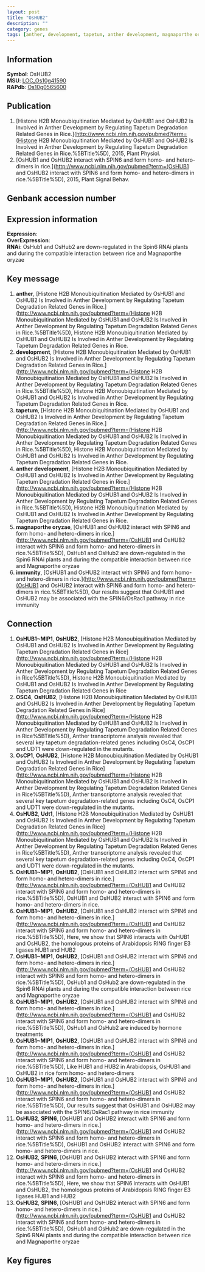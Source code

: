 ```yaml
---
layout: post
title: "OsHUB2"
description: ""
category: genes
tags: [anther, development, tapetum, anther development, magnaporthe oryzae, immunity, Gene]
---
```


## Information
__Symbol__: OsHUB2  
__MSU__: [LOC_Os10g41590](http://rice.plantbiology.msu.edu/cgi-bin/ORF_infopage.cgi?orf=LOC_Os10g41590)  
__RAPdb__: [Os10g0565600](http://rapdb.dna.affrc.go.jp/viewer/gbrowse_details/irgsp1?name=Os10g0565600)  

## Publication
1. [Histone H2B Monoubiquitination Mediated by OsHUB1 and OsHUB2 Is Involved in Anther Development by Regulating Tapetum Degradation Related Genes in Rice.](http://www.ncbi.nlm.nih.gov/pubmed?term=(Histone H2B Monoubiquitination Mediated by OsHUB1 and OsHUB2 Is Involved in Anther Development by Regulating Tapetum Degradation Related Genes in Rice.%5BTitle%5D), 2015, Plant Physiol.
2. [OsHUB1 and OsHUB2 interact with SPIN6 and form homo- and hetero-dimers in rice.](http://www.ncbi.nlm.nih.gov/pubmed?term=(OsHUB1 and OsHUB2 interact with SPIN6 and form homo- and hetero-dimers in rice.%5BTitle%5D), 2015, Plant Signal Behav.

## Genbank accession number

## Expression information
__Expression__:  
__OverExpression__:  
__RNAi__: OsHub1 and OsHub2 are down-regulated in the Spin6 RNAi plants and during the compatible interaction between rice and Magnaporthe oryzae  

## Key message
1. __anther__, [Histone H2B Monoubiquitination Mediated by OsHUB1 and OsHUB2 Is Involved in Anther Development by Regulating Tapetum Degradation Related Genes in Rice.](http://www.ncbi.nlm.nih.gov/pubmed?term=(Histone H2B Monoubiquitination Mediated by OsHUB1 and OsHUB2 Is Involved in Anther Development by Regulating Tapetum Degradation Related Genes in Rice.%5BTitle%5D), Histone H2B Monoubiquitination Mediated by OsHUB1 and OsHUB2 Is Involved in Anther Development by Regulating Tapetum Degradation Related Genes in Rice.
2. __development__, [Histone H2B Monoubiquitination Mediated by OsHUB1 and OsHUB2 Is Involved in Anther Development by Regulating Tapetum Degradation Related Genes in Rice.](http://www.ncbi.nlm.nih.gov/pubmed?term=(Histone H2B Monoubiquitination Mediated by OsHUB1 and OsHUB2 Is Involved in Anther Development by Regulating Tapetum Degradation Related Genes in Rice.%5BTitle%5D), Histone H2B Monoubiquitination Mediated by OsHUB1 and OsHUB2 Is Involved in Anther Development by Regulating Tapetum Degradation Related Genes in Rice.
3. __tapetum__, [Histone H2B Monoubiquitination Mediated by OsHUB1 and OsHUB2 Is Involved in Anther Development by Regulating Tapetum Degradation Related Genes in Rice.](http://www.ncbi.nlm.nih.gov/pubmed?term=(Histone H2B Monoubiquitination Mediated by OsHUB1 and OsHUB2 Is Involved in Anther Development by Regulating Tapetum Degradation Related Genes in Rice.%5BTitle%5D), Histone H2B Monoubiquitination Mediated by OsHUB1 and OsHUB2 Is Involved in Anther Development by Regulating Tapetum Degradation Related Genes in Rice.
4. __anther development__, [Histone H2B Monoubiquitination Mediated by OsHUB1 and OsHUB2 Is Involved in Anther Development by Regulating Tapetum Degradation Related Genes in Rice.](http://www.ncbi.nlm.nih.gov/pubmed?term=(Histone H2B Monoubiquitination Mediated by OsHUB1 and OsHUB2 Is Involved in Anther Development by Regulating Tapetum Degradation Related Genes in Rice.%5BTitle%5D), Histone H2B Monoubiquitination Mediated by OsHUB1 and OsHUB2 Is Involved in Anther Development by Regulating Tapetum Degradation Related Genes in Rice.
5. __magnaporthe oryzae__, [OsHUB1 and OsHUB2 interact with SPIN6 and form homo- and hetero-dimers in rice.](http://www.ncbi.nlm.nih.gov/pubmed?term=(OsHUB1 and OsHUB2 interact with SPIN6 and form homo- and hetero-dimers in rice.%5BTitle%5D),  OsHub1 and OsHub2 are down-regulated in the Spin6 RNAi plants and during the compatible interaction between rice and Magnaporthe oryzae
6. __immunity__, [OsHUB1 and OsHUB2 interact with SPIN6 and form homo- and hetero-dimers in rice.](http://www.ncbi.nlm.nih.gov/pubmed?term=(OsHUB1 and OsHUB2 interact with SPIN6 and form homo- and hetero-dimers in rice.%5BTitle%5D),  Our results suggest that OsHUB1 and OsHUB2 may be associated with the SPIN6/OsRac1 pathway in rice immunity

## Connection
1. __OsHUB1~MIP1__, __OsHUB2__, [Histone H2B Monoubiquitination Mediated by OsHUB1 and OsHUB2 Is Involved in Anther Development by Regulating Tapetum Degradation Related Genes in Rice](http://www.ncbi.nlm.nih.gov/pubmed?term=(Histone H2B Monoubiquitination Mediated by OsHUB1 and OsHUB2 Is Involved in Anther Development by Regulating Tapetum Degradation Related Genes in Rice%5BTitle%5D), Histone H2B Monoubiquitination Mediated by OsHUB1 and OsHUB2 Is Involved in Anther Development by Regulating Tapetum Degradation Related Genes in Rice
2. __OSC4__, __OsHUB2__, [Histone H2B Monoubiquitination Mediated by OsHUB1 and OsHUB2 Is Involved in Anther Development by Regulating Tapetum Degradation Related Genes in Rice](http://www.ncbi.nlm.nih.gov/pubmed?term=(Histone H2B Monoubiquitination Mediated by OsHUB1 and OsHUB2 Is Involved in Anther Development by Regulating Tapetum Degradation Related Genes in Rice%5BTitle%5D), Anther transcriptome analysis revealed that several key tapetum degradation-related genes including OsC4, OsCP1 and UDT1 were down-regulated in the mutants.
3. __OsCP1__, __OsHUB2__, [Histone H2B Monoubiquitination Mediated by OsHUB1 and OsHUB2 Is Involved in Anther Development by Regulating Tapetum Degradation Related Genes in Rice](http://www.ncbi.nlm.nih.gov/pubmed?term=(Histone H2B Monoubiquitination Mediated by OsHUB1 and OsHUB2 Is Involved in Anther Development by Regulating Tapetum Degradation Related Genes in Rice%5BTitle%5D), Anther transcriptome analysis revealed that several key tapetum degradation-related genes including OsC4, OsCP1 and UDT1 were down-regulated in the mutants.
4. __OsHUB2__, __Udt1__, [Histone H2B Monoubiquitination Mediated by OsHUB1 and OsHUB2 Is Involved in Anther Development by Regulating Tapetum Degradation Related Genes in Rice](http://www.ncbi.nlm.nih.gov/pubmed?term=(Histone H2B Monoubiquitination Mediated by OsHUB1 and OsHUB2 Is Involved in Anther Development by Regulating Tapetum Degradation Related Genes in Rice%5BTitle%5D), Anther transcriptome analysis revealed that several key tapetum degradation-related genes including OsC4, OsCP1 and UDT1 were down-regulated in the mutants.
5. __OsHUB1~MIP1__, __OsHUB2__, [OsHUB1 and OsHUB2 interact with SPIN6 and form homo- and hetero-dimers in rice.](http://www.ncbi.nlm.nih.gov/pubmed?term=(OsHUB1 and OsHUB2 interact with SPIN6 and form homo- and hetero-dimers in rice.%5BTitle%5D), OsHUB1 and OsHUB2 interact with SPIN6 and form homo- and hetero-dimers in rice.
6. __OsHUB1~MIP1__, __OsHUB2__, [OsHUB1 and OsHUB2 interact with SPIN6 and form homo- and hetero-dimers in rice.](http://www.ncbi.nlm.nih.gov/pubmed?term=(OsHUB1 and OsHUB2 interact with SPIN6 and form homo- and hetero-dimers in rice.%5BTitle%5D),  Here, we show that SPIN6 interacts with OsHUB1 and OsHUB2, the homologous proteins of Arabidopsis RING finger E3 ligases HUB1 and HUB2
7. __OsHUB1~MIP1__, __OsHUB2__, [OsHUB1 and OsHUB2 interact with SPIN6 and form homo- and hetero-dimers in rice.](http://www.ncbi.nlm.nih.gov/pubmed?term=(OsHUB1 and OsHUB2 interact with SPIN6 and form homo- and hetero-dimers in rice.%5BTitle%5D),  OsHub1 and OsHub2 are down-regulated in the Spin6 RNAi plants and during the compatible interaction between rice and Magnaporthe oryzae
8. __OsHUB1~MIP1__, __OsHUB2__, [OsHUB1 and OsHUB2 interact with SPIN6 and form homo- and hetero-dimers in rice.](http://www.ncbi.nlm.nih.gov/pubmed?term=(OsHUB1 and OsHUB2 interact with SPIN6 and form homo- and hetero-dimers in rice.%5BTitle%5D),  OsHub1 and OsHub2 are induced by hormone treatments
9. __OsHUB1~MIP1__, __OsHUB2__, [OsHUB1 and OsHUB2 interact with SPIN6 and form homo- and hetero-dimers in rice.](http://www.ncbi.nlm.nih.gov/pubmed?term=(OsHUB1 and OsHUB2 interact with SPIN6 and form homo- and hetero-dimers in rice.%5BTitle%5D),  Like HUB1 and HUB2 in Arabidopsis, OsHUB1 and OsHUB2 in rice form homo- and hetero-dimers
10. __OsHUB1~MIP1__, __OsHUB2__, [OsHUB1 and OsHUB2 interact with SPIN6 and form homo- and hetero-dimers in rice.](http://www.ncbi.nlm.nih.gov/pubmed?term=(OsHUB1 and OsHUB2 interact with SPIN6 and form homo- and hetero-dimers in rice.%5BTitle%5D),  Our results suggest that OsHUB1 and OsHUB2 may be associated with the SPIN6/OsRac1 pathway in rice immunity
11. __OsHUB2__, __SPIN6__, [OsHUB1 and OsHUB2 interact with SPIN6 and form homo- and hetero-dimers in rice.](http://www.ncbi.nlm.nih.gov/pubmed?term=(OsHUB1 and OsHUB2 interact with SPIN6 and form homo- and hetero-dimers in rice.%5BTitle%5D), OsHUB1 and OsHUB2 interact with SPIN6 and form homo- and hetero-dimers in rice.
12. __OsHUB2__, __SPIN6__, [OsHUB1 and OsHUB2 interact with SPIN6 and form homo- and hetero-dimers in rice.](http://www.ncbi.nlm.nih.gov/pubmed?term=(OsHUB1 and OsHUB2 interact with SPIN6 and form homo- and hetero-dimers in rice.%5BTitle%5D),  Here, we show that SPIN6 interacts with OsHUB1 and OsHUB2, the homologous proteins of Arabidopsis RING finger E3 ligases HUB1 and HUB2
13. __OsHUB2__, __SPIN6__, [OsHUB1 and OsHUB2 interact with SPIN6 and form homo- and hetero-dimers in rice.](http://www.ncbi.nlm.nih.gov/pubmed?term=(OsHUB1 and OsHUB2 interact with SPIN6 and form homo- and hetero-dimers in rice.%5BTitle%5D),  OsHub1 and OsHub2 are down-regulated in the Spin6 RNAi plants and during the compatible interaction between rice and Magnaporthe oryzae

## Key figures


